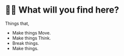 # 👨‍💻 What will you find here?

Things that,
- Make things Move.
- Make things Think.
- Break things.
- Make things.





